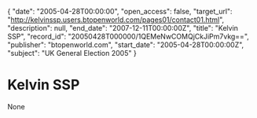 {
  "date": "2005-04-28T00:00:00", 
  "open_access": false, 
  "target_url": "http://kelvinssp.users.btopenworld.com/pages01/contact01.html", 
  "description": null, 
  "end_date": "2007-12-11T00:00:00Z", 
  "title": "Kelvin SSP", 
  "record_id": "20050428T000000/1QEMeNwCOMQjCkJiPm7vkg==", 
  "publisher": "btopenworld.com", 
  "start_date": "2005-04-28T00:00:00Z", 
  "subject": "UK General Election 2005"
}

# Kelvin SSP

None